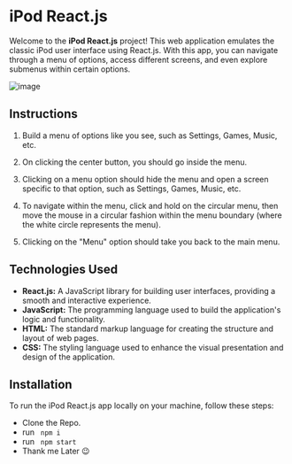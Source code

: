 
# iPod React.js

Welcome to the **iPod React.js** project! This web application emulates the classic iPod user interface using React.js. With this app, you can navigate through a menu of options, access different screens, and even explore submenus within certain options.

![image](https://github.com/DeepakkPatil/Ipod/assets/108725514/0b0dcd31-3c03-43a3-a1b7-5973a39d2baf)


## Instructions

1. Build a menu of options like you see, such as Settings, Games, Music, etc.

2. On clicking the center button, you should go inside the menu.

3. Clicking on a menu option should hide the menu and open a screen specific to that option, such as Settings, Games, Music, etc.

4. To navigate within the menu, click and hold on the circular menu, then move the mouse in a circular fashion within the menu boundary (where the white circle represents the menu).

5. Clicking on the "Menu" option should take you back to the main menu.


## Technologies Used

- **React.js:** A JavaScript library for building user interfaces, providing a smooth and interactive experience.
- **JavaScript:** The programming language used to build the application's logic and functionality.
- **HTML:** The standard markup language for creating the structure and layout of web pages.
- **CSS:** The styling language used to enhance the visual presentation and design of the application.

## Installation

To run the iPod React.js app locally on your machine, follow these steps:

- Clone the Repo.
- run <code> npm i </code>
- run <code> npm start </code>
- Thank me Later 😉




